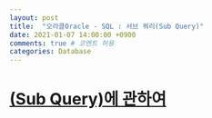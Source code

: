 ```yaml
---
layout: post
title:  "오라클Oracle - SQL : 서브 쿼리(Sub Query)"
date: 2021-01-07 14:00:00 +0900
comments: true # 코멘트 허용
categories: Database
---
```






# [(Sub Query)에 관하여](https://iu-corner.tistory.com/entry/Oracle-Sub-Query-서브-쿼리)



